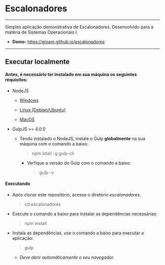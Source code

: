Escalonadores
===============================================

--------------------

Simples aplicação demonstrativa de Escalonadores. Desenvolvido para a matéria de Sistemas Operacionais I.

- **Demo:** https://gioam.github.io/escalonadores

--------------------

## Executar localmente

#### Antes, é necessário ter instalado em sua máquina os seguintes requisítos:

  - NodeJS

      - [Windows]()

      - [Linux (Debian/Ubuntu)](https://github.com/CristianAmbrosi/tutoriais/blob/master/Instalar%20Node.js%20no%20Ubuntu.md)

      - [MacOS]()

  - GulpJS >= 4.0.0

      - Tendo instalado o NodeJS, instale o Gulp **globalmente** na sua máquina com o comando a baixo:

        > npm intall -g gulp-cli

        - Verfique a versão do Gulp com o comando a baixo:

            > gulp -v

#### Executando
  
  - Após clonar este repositório, acesse o diretório *escalonadores*.

      > cd escalonadores

  - Execute o comando a baixo para instalar as dependências necessárias:

      > npm install

  - Instala as dependências, use o comando a baixo para executar a aplicação:

      > gulp

      - *Deve abrir automáticamente o seu navegador.*